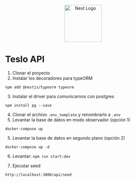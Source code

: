 <p align="center">
  <a href="http://nestjs.com/" target="blank"><img src="https://nestjs.com/img/logo-small.svg" width="120" alt="Nest Logo" /></a>
</p>


# Teslo API

1. Clonar el proyecto
2. Instalar los decoradores para typeORM
`````
npm add @nestjs/typeorm typeorm
`````
3. Instalar el driver para comunicarnos con postgres
`````
npm install pg --save
`````
4. Clonar el archivo ````.env_template```` y renombrarlo a  ````.env````
5. Levantar la base de datos en modo observador (opción 1)
`````
docker-compose up 
`````
5. Levantar la base de datos en segundo plano (opción 2)
`````
docker-compose up -d
`````
6. Levantar: ````npm run start:dev````

7. Ejecutar seed

`````
http://localhost:3000/api/seed
`````
